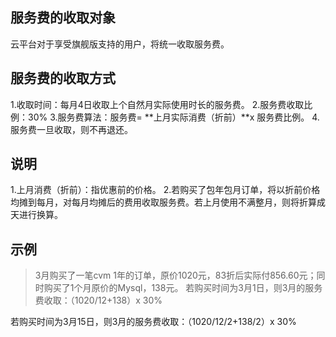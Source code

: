 ## 服务费的收取对象
云平台对于享受旗舰版支持的用户，将统一收取服务费。

## 服务费的收取方式
1.收取时间：每月4日收取上个自然月实际使用时长的服务费。
2.服务费收取比例：30%
3.服务费算法：服务费= **上月实际消费（折前）**x 服务费比例。
4.服务费一旦收取，则不再退还。

## 说明
1.上月消费（折前）：指优惠前的价格。
2.若购买了包年包月订单，将以折前价格均摊到每月，对每月均摊后的费用收取服务费。若上月使用不满整月，则将折算成天进行换算。

## 示例
>3月购买了一笔cvm 1年的订单，原价1020元，83折后实际付856.60元；同时购买了1个月原价的Mysql，138元。
若购买时间为3月1日，则3月的服务费收取：（1020/12+138）x 30%

若购买时间为3月15日，则3月的服务费收取：（1020/12/2+138/2）x 30%